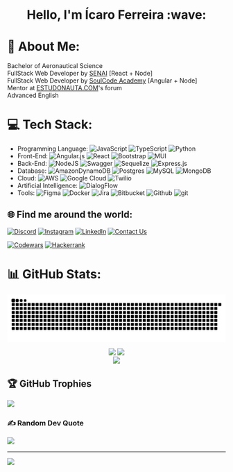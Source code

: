 <h1 align="center">Hello, I'm Ícaro Ferreira :wave: </h1>

<!-- About ME -->

# 💫 About Me:

Bachelor of Aeronautical Science<br>
FullStack Web Developer by [SENAI](https://cursos.sesisenai.org.br/) [React + Node]<br>
FullStack Web Developer by [SoulCode Academy](https://soulcode.com/) [Angular + Node]<br>
Mentor at [ESTUDONAUTA.COM](https://estudonauta.com/)'s forum<br>
Advanced English

<!-- Skills -->

# 💻 Tech Stack:

- Programming Language: ![JavaScript](https://img.shields.io/badge/javascript-%23323330.svg?style=flat-square&logo=javascript&logoColor=%23F7DF1E) ![TypeScript](https://img.shields.io/badge/typescript-%23007ACC.svg?style=flat-square&logo=typescript&logoColor=white) ![Python](https://img.shields.io/badge/python-3670A0?style=flat-square&logo=python&logoColor=ffdd54)
- Front-End: ![Angular.js](https://img.shields.io/badge/angular.js-%23E23237.svg?style=flat-square&logo=angularjs&logoColor=white) ![React](https://img.shields.io/badge/react-%2320232a.svg?style=flat-square&logo=react&logoColor=%2361DAFB) ![Bootstrap](https://img.shields.io/badge/bootstrap-%23563D7C.svg?style=flat-square&logo=bootstrap&logoColor=white) ![MUI](https://img.shields.io/badge/Material--UI-%230081CB.svg?style=flat-square&logo=mui&logoColor=white)
- Back-End: ![NodeJS](https://img.shields.io/badge/node.js-6DA55F?style=flat-square&logo=node.js&logoColor=white) ![Swagger](https://img.shields.io/badge/-Swagger-%23Clojure?style=flat-square&logo=swagger&logoColor=white) ![Sequelize](https://img.shields.io/badge/Sequelize-52B0E7?style=flat-square&logo=Sequelize&logoColor=white) ![Express.js](https://img.shields.io/badge/express.js-%23404d59.svg?style=flat-square&logo=express&logoColor=%2361DAFB)
- Database: ![AmazonDynamoDB](https://img.shields.io/badge/Amazon%20DynamoDB-4053D6?style=flat-square&logo=Amazon%20DynamoDB&logoColor=white) ![Postgres](https://img.shields.io/badge/postgres-%23316192.svg?style=flat-square&logo=postgresql&logoColor=white) ![MySQL](https://img.shields.io/badge/mysql-%2300f.svg?style=flat-square&logo=mysql&logoColor=white) ![MongoDB](https://img.shields.io/badge/MongoDB-%234ea94b.svg?style=flat-square&logo=mongodb&logoColor=white)
- Cloud: ![AWS](https://img.shields.io/badge/Amazon_AWS-232F3E?style=flat-square&logo=amazon-aws&logoColor=white) ![Google Cloud](https://img.shields.io/badge/Google%20Cloud-%234285F4.svg?style=flat-square&logo=google-cloud&logoColor=white) ![Twilio](https://img.shields.io/badge/Twilio-F22F46?style=flat-square&logo=Twilio&logoColor=white)
- Artificial Intelligence: ![DialogFlow](https://img.shields.io/badge/dialogflow-FF9800?style=flat-square&logo=dialogflow&logoColor=white)
- Tools: ![Figma](https://img.shields.io/badge/figma-%23F24E1E.svg?style=flat-square&logo=figma&logoColor=white) ![Docker](https://img.shields.io/badge/docker-%230db7ed.svg?style=flat-square&logo=docker&logoColor=white) ![Jira](https://img.shields.io/badge/jira-%230A0FFF.svg?style=flat-square&logo=jira&logoColor=white) ![Bitbucket](https://img.shields.io/badge/bitbucket-%230047B3.svg?style=flat-square&logo=bitbucket&logoColor=white) ![Github](https://img.shields.io/badge/GitHub-100000?style=flat-square&logo=github&logoColor=white) ![git](https://img.shields.io/badge/GIT-E44C30?style=flat-square&logo=git&logoColor=white)
<!-- FIND ME AROUND THE WORLD -->

## 🌐 Find me around the world:

[![Discord](https://img.shields.io/badge/Discord-%237289DA.svg?logo=discord&logoColor=white)](https://discord.gg/IcaroFerreira#2588) [![Instagram](https://img.shields.io/badge/Instagram-E4405F?style=flat-square&logo=instagram&logoColor=white)](https://instagram.com/icarofilho) [![LinkedIn](https://img.shields.io/badge/LinkedIn-%230077B5.svg?logo=linkedin&logoColor=white)](https://linkedin.com/in/icarofilho) [![Contact Us](https://img.shields.io/badge/Gmail-D14836?style=flat-square&logo=gmail&logoColor=white)](mailto:admin@w3schools.io)

[![Codewars](https://img.shields.io/badge/Codewars-B1361E?style=flat-square&logo=codewars&logoColor=white)](https://www.codewars.com/users/icarofilho) [![Hackerrank](https://img.shields.io/badge/-Hackerrank-2EC866?style=flat-square&logo=HackerRank&logoColor=white)](https://www.hackerrank.com/icarofilho)

# 📊 GitHub Stats:

<div align="center">

<img align="center" src="https://github.com/icarofilho/icarofilho/blob/output/github-contribution-grid-snake.svg">

![](https://github-readme-stats.vercel.app/api/top-langs/?username=icarofilho&theme=react&hide_border=false&include_all_commits=true&count_private=true&layout=compact) ![](https://github-readme-stats.vercel.app/api?username=icarofilho&theme=react&hide_border=false&include_all_commits=true&count_private=true)<br/>
![](https://github-readme-streak-stats.herokuapp.com/?user=icarofilho&theme=react&hide_border=false)<br/>

</div>

## 🏆 GitHub Trophies

![](https://github-profile-trophy.vercel.app/?username=icarofilho&theme=onedark&no-frame=false&no-bg=true&margin-w=4)

### ✍️ Random Dev Quote

![](https://quotes-github-readme.vercel.app/api?type=horizontal&theme=radical)

---

[![](https://visitcount.itsvg.in/api?id=icarofilho&icon=5&color=6)](https://visitcount.itsvg.in)
